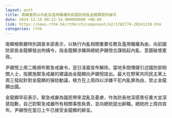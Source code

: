 ```yaml
---
layout: post
title: 南韓當局以內亂及濫用職權向前國防部長金龍顯發拘捕令
date: 2024-12-10 00:22:54.000000000 +08:00
link: https://news.rthk.hk/rthk/ch/component/k2/1782774-20241210.htm
categories: rthk
---
```


南韓檢察廳特別調查本部表示，以執行內亂相關重要任務及濫用職權為由，向前國防部長金龍顯發出拘捕令，指金龍顯涉嫌與總統尹錫悅合謀挑起內亂、意圖破壞憲政。

尹錫悅上周二晚頒布緊急戒嚴令，翌日凌晨宣布解除。當地多間傳媒引述國防部相關人士，指實施緊急戒嚴的建議由金龍顯向尹錫悅提出。最大在野黨共同民主黨上周三發起針對金龍顯的彈劾動議，檢方在上周四以涉嫌干犯內亂罪為由，禁止金龍顯出國。

金龍顯早前表示，緊急戒嚴為國民帶來混亂及憂慮，作為防長他深感責任重大並深感抱歉，自己對緊急戒嚴所有相關事態負責，並向總統提出辭職。總統府上周四宣布，尹錫悅在當日上午已接受金龍顯的辭呈。
